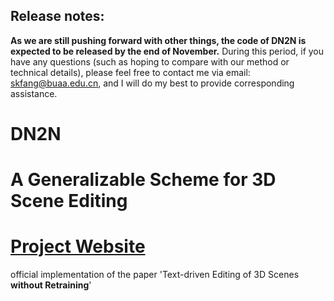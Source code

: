 ## Release notes:
**As we are still pushing forward with other things, the code of DN2N is expected to be released by the end of November.** 
During this period, if you have any questions (such as hoping to compare with our method or technical details), please feel free to contact me via email: skfang@buaa.edu.cn, and I will do my best to provide corresponding assistance.

# DN2N
# A Generalizable Scheme for 3D Scene Editing 
# [Project Website](http://sk-fun.fun/DN2N/)

official implementation of the paper 'Text-driven Editing of 3D Scenes **without Retraining**'



